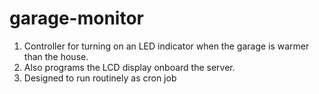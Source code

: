 # garage-monitor
1. Controller for turning on an LED indicator when the garage is warmer than the house.
2. Also programs the LCD display onboard the server. 
3. Designed to run routinely as cron job
